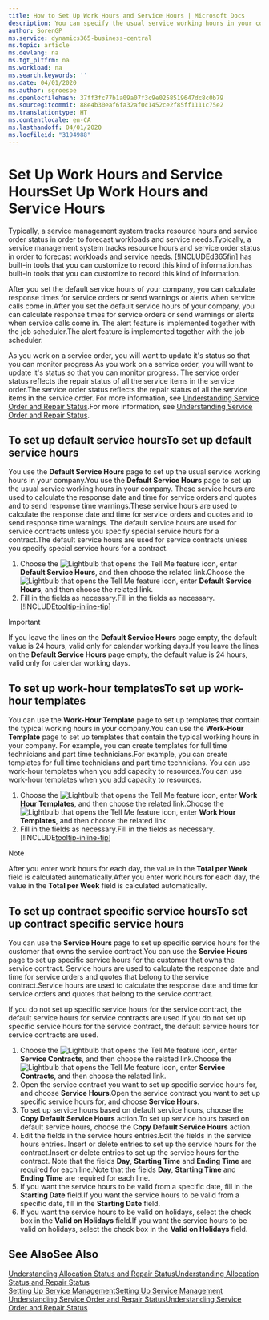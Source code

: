 ```yaml
---
title: How to Set Up Work Hours and Service Hours | Microsoft Docs
description: You can specify the usual service working hours in your company. These service hours are used to calculate the response date and time for service orders and quotes, and to send response time warnings.
author: SorenGP
ms.service: dynamics365-business-central
ms.topic: article
ms.devlang: na
ms.tgt_pltfrm: na
ms.workload: na
ms.search.keywords: ''
ms.date: 04/01/2020
ms.author: sgroespe
ms.openlocfilehash: 37ff3fc77b1a09a07f3c9e0258519647dc8c0b79
ms.sourcegitcommit: 88e4b30eaf6fa32af0c1452ce2f85ff1111c75e2
ms.translationtype: HT
ms.contentlocale: en-CA
ms.lasthandoff: 04/01/2020
ms.locfileid: "3194988"
---
```

# <a name="set-up-work-hours-and-service-hours"></a><span data-ttu-id="4e9d0-104">Set Up Work Hours and Service Hours</span><span class="sxs-lookup"><span data-stu-id="4e9d0-104">Set Up Work Hours and Service Hours</span></span>
<span data-ttu-id="4e9d0-105">Typically, a service management system tracks resource hours and service order status in order to forecast workloads and service needs.</span><span class="sxs-lookup"><span data-stu-id="4e9d0-105">Typically, a service management system tracks resource hours and service order status in order to forecast workloads and service needs.</span></span> [!INCLUDE[d365fin](includes/d365fin_md.md)] <span data-ttu-id="4e9d0-106">has built-in tools that you can customize to record this kind of information.</span><span class="sxs-lookup"><span data-stu-id="4e9d0-106">has built-in tools that you can customize to record this kind of information.</span></span>  
  
<span data-ttu-id="4e9d0-107">After you set the default service hours of your company, you can calculate response times for service orders or send warnings or alerts when service calls come in.</span><span class="sxs-lookup"><span data-stu-id="4e9d0-107">After you set the default service hours of your company, you can calculate response times for service orders or send warnings or alerts when service calls come in.</span></span> <span data-ttu-id="4e9d0-108">The alert feature is implemented together with the job scheduler.</span><span class="sxs-lookup"><span data-stu-id="4e9d0-108">The alert feature is implemented together with the job scheduler.</span></span>   
  
<span data-ttu-id="4e9d0-109">As you work on a service order, you will want to update it's status so that you can monitor progress.</span><span class="sxs-lookup"><span data-stu-id="4e9d0-109">As you work on a service order, you will want to update it's status so that you can monitor progress.</span></span> <span data-ttu-id="4e9d0-110">The service order status reflects the repair status of all the service items in the service order.</span><span class="sxs-lookup"><span data-stu-id="4e9d0-110">The service order status reflects the repair status of all the service items in the service order.</span></span> <span data-ttu-id="4e9d0-111">For more information, see [Understanding Service Order and Repair Status](service-order-repair-status.md).</span><span class="sxs-lookup"><span data-stu-id="4e9d0-111">For more information, see [Understanding Service Order and Repair Status](service-order-repair-status.md).</span></span> 

## <a name="to-set-up-default-service-hours"></a><span data-ttu-id="4e9d0-112">To set up default service hours</span><span class="sxs-lookup"><span data-stu-id="4e9d0-112">To set up default service hours</span></span>  
<span data-ttu-id="4e9d0-113">You use the **Default Service Hours** page to set up the usual service working hours in your company.</span><span class="sxs-lookup"><span data-stu-id="4e9d0-113">You use the **Default Service Hours** page to set up the usual service working hours in your company.</span></span> <span data-ttu-id="4e9d0-114">These service hours are used to calculate the response date and time for service orders and quotes and to send response time warnings.</span><span class="sxs-lookup"><span data-stu-id="4e9d0-114">These service hours are used to calculate the response date and time for service orders and quotes and to send response time warnings.</span></span> <span data-ttu-id="4e9d0-115">The default service hours are used for service contracts unless you specify special service hours for a contract.</span><span class="sxs-lookup"><span data-stu-id="4e9d0-115">The default service hours are used for service contracts unless you specify special service hours for a contract.</span></span>  
  
1. <span data-ttu-id="4e9d0-116">Choose the ![Lightbulb that opens the Tell Me feature](media/ui-search/search_small.png "Tell me what you want to do") icon, enter **Default Service Hours**, and then choose the related link.</span><span class="sxs-lookup"><span data-stu-id="4e9d0-116">Choose the ![Lightbulb that opens the Tell Me feature](media/ui-search/search_small.png "Tell me what you want to do") icon, enter **Default Service Hours**, and then choose the related link.</span></span>  
2. <span data-ttu-id="4e9d0-117">Fill in the fields as necessary.</span><span class="sxs-lookup"><span data-stu-id="4e9d0-117">Fill in the fields as necessary.</span></span> [!INCLUDE[tooltip-inline-tip](includes/tooltip-inline-tip_md.md)]  
  
> [!IMPORTANT]  
>  <span data-ttu-id="4e9d0-118">If you leave the lines on the **Default Service Hours** page empty, the default value is 24 hours, valid only for calendar working days.</span><span class="sxs-lookup"><span data-stu-id="4e9d0-118">If you leave the lines on the **Default Service Hours** page empty, the default value is 24 hours, valid only for calendar working days.</span></span>  
  
## <a name="to-set-up-work-hour-templates"></a><span data-ttu-id="4e9d0-119">To set up work-hour templates</span><span class="sxs-lookup"><span data-stu-id="4e9d0-119">To set up work-hour templates</span></span>
<span data-ttu-id="4e9d0-120">You can use the **Work-Hour Template** page to set up templates that contain the typical working hours in your company.</span><span class="sxs-lookup"><span data-stu-id="4e9d0-120">You can use the **Work-Hour Template** page to set up templates that contain the typical working hours in your company.</span></span> <span data-ttu-id="4e9d0-121">For example, you can create templates for full time technicians and part time technicians.</span><span class="sxs-lookup"><span data-stu-id="4e9d0-121">For example, you can create templates for full time technicians and part time technicians.</span></span> <span data-ttu-id="4e9d0-122">You can use work-hour templates when you add capacity to resources.</span><span class="sxs-lookup"><span data-stu-id="4e9d0-122">You can use work-hour templates when you add capacity to resources.</span></span>  
  
1. <span data-ttu-id="4e9d0-123">Choose the ![Lightbulb that opens the Tell Me feature](media/ui-search/search_small.png "Tell me what you want to do") icon, enter **Work Hour Templates**, and then choose the related link.</span><span class="sxs-lookup"><span data-stu-id="4e9d0-123">Choose the ![Lightbulb that opens the Tell Me feature](media/ui-search/search_small.png "Tell me what you want to do") icon, enter **Work Hour Templates**, and then choose the related link.</span></span>  
2. <span data-ttu-id="4e9d0-124">Fill in the fields as necessary.</span><span class="sxs-lookup"><span data-stu-id="4e9d0-124">Fill in the fields as necessary.</span></span> [!INCLUDE[tooltip-inline-tip](includes/tooltip-inline-tip_md.md)]  
  
> [!Note]
> <span data-ttu-id="4e9d0-125">After you enter work hours for each day, the value in the **Total per Week** field is calculated automatically.</span><span class="sxs-lookup"><span data-stu-id="4e9d0-125">After you enter work hours for each day, the value in the **Total per Week** field is calculated automatically.</span></span>  

## <a name="to-set-up-contract-specific-service-hours"></a><span data-ttu-id="4e9d0-126">To set up contract specific service hours</span><span class="sxs-lookup"><span data-stu-id="4e9d0-126">To set up contract specific service hours</span></span>  
<span data-ttu-id="4e9d0-127">You can use the **Service Hours** page to set up specific service hours for the customer that owns the service contract.</span><span class="sxs-lookup"><span data-stu-id="4e9d0-127">You can use the **Service Hours** page to set up specific service hours for the customer that owns the service contract.</span></span> <span data-ttu-id="4e9d0-128">Service hours are used to calculate the response date and time for service orders and quotes that belong to the service contract.</span><span class="sxs-lookup"><span data-stu-id="4e9d0-128">Service hours are used to calculate the response date and time for service orders and quotes that belong to the service contract.</span></span>  
  
<span data-ttu-id="4e9d0-129">If you do not set up specific service hours for the service contract, the default service hours for service contracts are used.</span><span class="sxs-lookup"><span data-stu-id="4e9d0-129">If you do not set up specific service hours for the service contract, the default service hours for service contracts are used.</span></span>  
  
1. <span data-ttu-id="4e9d0-130">Choose the ![Lightbulb that opens the Tell Me feature](media/ui-search/search_small.png "Tell me what you want to do") icon, enter **Service Contracts**, and then choose the related link.</span><span class="sxs-lookup"><span data-stu-id="4e9d0-130">Choose the ![Lightbulb that opens the Tell Me feature](media/ui-search/search_small.png "Tell me what you want to do") icon, enter **Service Contracts**, and then choose the related link.</span></span>  
2. <span data-ttu-id="4e9d0-131">Open the service contract you want to set up specific service hours for, and choose **Service Hours**.</span><span class="sxs-lookup"><span data-stu-id="4e9d0-131">Open the service contract you want to set up specific service hours for, and choose **Service Hours**.</span></span>  
4. <span data-ttu-id="4e9d0-132">To set up service hours based on default service hours, choose the **Copy Default Service Hours** action.</span><span class="sxs-lookup"><span data-stu-id="4e9d0-132">To set up service hours based on default service hours, choose the **Copy Default Service Hours** action.</span></span>  
5. <span data-ttu-id="4e9d0-133">Edit the fields in the service hours entries.</span><span class="sxs-lookup"><span data-stu-id="4e9d0-133">Edit the fields in the service hours entries.</span></span> <span data-ttu-id="4e9d0-134">Insert or delete entries to set up the service hours for the contract.</span><span class="sxs-lookup"><span data-stu-id="4e9d0-134">Insert or delete entries to set up the service hours for the contract.</span></span> <span data-ttu-id="4e9d0-135">Note that the fields **Day**, **Starting Time** and **Ending Time** are required for each line.</span><span class="sxs-lookup"><span data-stu-id="4e9d0-135">Note that the fields **Day**, **Starting Time** and **Ending Time** are required for each line.</span></span>  
6. <span data-ttu-id="4e9d0-136">If you want the service hours to be valid from a specific date, fill in the **Starting Date** field.</span><span class="sxs-lookup"><span data-stu-id="4e9d0-136">If you want the service hours to be valid from a specific date, fill in the **Starting Date** field.</span></span>  
7. <span data-ttu-id="4e9d0-137">If you want the service hours to be valid on holidays, select the check box in the **Valid on Holidays** field.</span><span class="sxs-lookup"><span data-stu-id="4e9d0-137">If you want the service hours to be valid on holidays, select the check box in the **Valid on Holidays** field.</span></span>  

## <a name="see-also"></a><span data-ttu-id="4e9d0-138">See Also</span><span class="sxs-lookup"><span data-stu-id="4e9d0-138">See Also</span></span>  
[<span data-ttu-id="4e9d0-139">Understanding Allocation Status and Repair Status</span><span class="sxs-lookup"><span data-stu-id="4e9d0-139">Understanding Allocation Status and Repair Status</span></span>](service-allocation-status-and-repair-status.md)  
[<span data-ttu-id="4e9d0-140">Setting Up Service Management</span><span class="sxs-lookup"><span data-stu-id="4e9d0-140">Setting Up Service Management</span></span>](service-setup-service.md)  
[<span data-ttu-id="4e9d0-141">Understanding Service Order and Repair Status</span><span class="sxs-lookup"><span data-stu-id="4e9d0-141">Understanding Service Order and Repair Status</span></span>](service-order-repair-status.md)  
